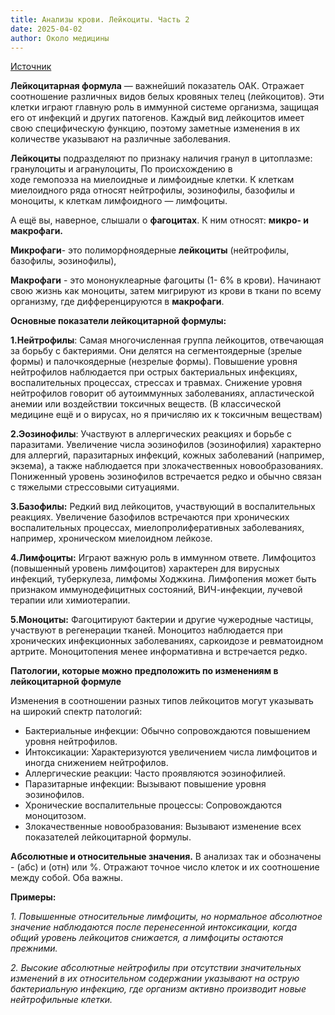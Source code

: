 ```yaml
---
title: Анализы крови. Лейкоциты. Часть 2
date: 2025-04-02
author: Около медицины
---
```


[Источник](https://t.me/sobremedicine/1853)

**Лейкоцитарная формула** —  важнейший показатель ОАК.
Отражает соотношение различных видов белых кровяных телец (лейкоцитов).
Эти клетки играют главную роль в иммунной системе организма, защищая его от инфекций и других патогенов.
Каждый вид лейкоцитов имеет свою специфическую функцию, поэтому заметные изменения в их количестве указывают на различные заболевания.

**Лейкоциты** подразделяют по признаку наличия гранул в цитоплазме: гранулоциты и агранулоциты,
По происхождению в ходе гемопоэза на миелоидные и лимфоидные клетки.
К клеткам миелоидного ряда относят нейтрофилы, эозинофилы, базофилы и моноциты, к клеткам лимфоидного — лимфоциты.

А ещё вы, наверное, слышали о **фагоцитах**.
К ним относят: **микро- и макрофаги.**

**Микрофаги**- это полиморфноядерные **лейкоциты** (нейтрофилы, базофилы, эозинофилы),

**Макрофаги** - это мононуклеарные фагоциты (1- 6% в крови). Начинают свою жизнь как моноциты, затем мигрируют из крови в ткани по всему организму, где дифференцируются в **макрофаги**.

**Основные показатели лейкоцитарной формулы:**

**1.Нейтрофилы**: Самая многочисленная группа лейкоцитов, отвечающая за борьбу с бактериями. Они делятся на сегментоядерные (зрелые формы) и палочкоядерные (незрелые формы).
Повышение уровня нейтрофилов наблюдается при острых бактериальных инфекциях, воспалительных процессах, стрессах и травмах.
Снижение уровня нейтрофилов говорит об аутоиммунных заболеваниях, апластической анемии или воздействии токсичных веществ.
(В классической медицине ещё и о вирусах, но я причисляю их к токсичным веществам)

**2.Эозинофилы**: Участвуют в аллергических реакциях и борьбе с паразитами.
Увеличение числа эозинофилов (эозинофилия) характерно для аллергий, паразитарных инфекций, кожных заболеваний (например, экзема), а также наблюдается при злокачественных новообразованиях.
Пониженный уровень эозинофилов встречается редко и обычно связан с тяжелыми  стрессовыми ситуациями.

**3.Базофилы:** Редкий вид лейкоцитов, участвующий в воспалительных реакциях.
Увеличение базофилов встречаются при хронических воспалительных процессах, миелопролиферативных заболеваниях, например, хроническом миелоидном лейкозе.

**4.Лимфоциты:** Играют важную роль в иммунном ответе.
Лимфоцитоз (повышенный уровень лимфоцитов) характерен для вирусных инфекций, туберкулеза, лимфомы Ходжкина.
Лимфопения может быть признаком иммунодефицитных состояний, ВИЧ-инфекции, лучевой терапии или химиотерапии.

**5.Моноциты:** Фагоцитируют бактерии и другие чужеродные частицы, участвуют в регенерации тканей.
Моноцитоз наблюдается при хронических инфекционных заболеваниях, саркоидозе и ревматоидном артрите.
Моноцитопения менее информативна и встречается редко.

**Патологии, которые можно предположить по изменениям в лейкоцитарной формуле**

Изменения в соотношении разных типов лейкоцитов могут указывать на широкий спектр патологий:

- Бактериальные инфекции: Обычно сопровождаются повышением уровня нейтрофилов.
- Интоксикации: Характеризуются увеличением числа лимфоцитов и иногда снижением нейтрофилов.
- Аллергические реакции: Часто проявляются эозинофилией.
- Паразитарные инфекции: Вызывают повышение уровня эозинофилов.
- Хронические воспалительные процессы: Сопровождаются моноцитозом.
- Злокачественные новообразования: Вызывают изменение всех показателей лейкоцитарной формулы.

**Абсолютные и относительные значения.**
В анализах так и обозначены - (абс) и (отн) или %.
Отражают точное число клеток и их соотношение между собой.
Оба важны.

**Примеры:**

_1. Повышенные относительные лимфоциты, но нормальное абсолютное значение наблюдаются после перенесенной интоксикации, когда общий уровень лейкоцитов снижается, а лимфоциты остаются прежними._

_2. Высокие абсолютные нейтрофилы при отсутствии значительных изменений в их относительном содержании указывают на острую бактериальную инфекцию, где организм активно производит новые нейтрофильные клетки._